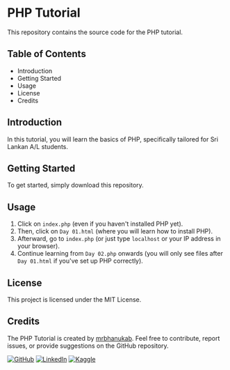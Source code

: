 # PHP Tutorial

This repository contains the source code for the PHP tutorial.

## Table of Contents

- Introduction
- Getting Started
- Usage
- License
- Credits

## Introduction

In this tutorial, you will learn the basics of PHP, specifically tailored for Sri Lankan A/L students.

## Getting Started

To get started, simply download this repository.

## Usage

1. Click on `index.php` (even if you haven't installed PHP yet).
2. Then, click on `Day 01.html` (where you will learn how to install PHP).
3. Afterward, go to `index.php` (or just type `localhost` or your IP address in your browser).
4. Continue learning from `Day 02.php` onwards (you will only see files after `Day 01.html` if you've set up PHP correctly).

## License

This project is licensed under the MIT License.

## Credits

The PHP Tutorial is created by [mrbhanukab](https://github.com/mrbhanukab). Feel free to contribute, report issues, or provide suggestions on the GitHub repository.

[![GitHub](https://img.shields.io/badge/GitHub-100000?style=for-the-badge&logo=github&logoColor=white)](https://github.com/mrbhanukab)
[![LinkedIn](https://img.shields.io/badge/LinkedIn-0077B5?style=for-the-badge&logo=linkedin&logoColor=white)](https://www.linkedin.com/in/bhanuka-bandara-8a209420a)
[![Kaggle](https://img.shields.io/badge/Kaggle-20BEFF?style=for-the-badge&logo=Kaggle&logoColor=white)](https://www.kaggle.com/bhanukabandara)
